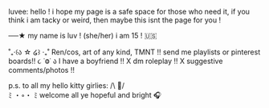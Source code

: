 luvee: hello ! i hope my page is a safe space for those who need it, if you think i am tacky or weird, then maybe this isnt the page for you ! 

──★ my name is luv ! (she/her) i am 15 ! 🇺🇸

˚₊‧꒰ა ☆ ໒꒱ ‧₊˚ Ren/cos, art of any kind, TMNT !! send me playlists or pinterest boards!!
૮ ˙Ⱉ˙ ა I have a boyfriend !! X dm roleplay !! X suggestive comments/photos !!

p.s. to all my hello kitty girlies: 
/\ 🎀/\
ﾐ ・◦・ ﾐ
welcome all ye hopeful and bright 🎧

<!---
Luvee-ong/Luvee-ong is a ✨ special ✨ repository because its `README.md` (this file) appears on your GitHub profile.
You can click the Preview link to take a look at your changes.
--->

